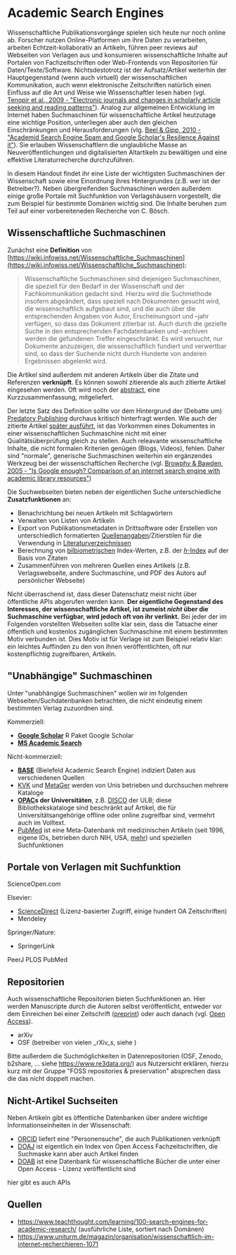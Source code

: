 # Academic Search Engines

Wissenschaftliche Publikationsvorgänge spielen sich heute nur noch online ab.
Forscher nutzen Online-Platformen um ihre Daten zu verarbeiten, arbeiten Echtzeit-kollaborativ an Artikeln, führen peer reviews auf Webseiten von Verlagen aus und konsumieren wissenschaftliche Inhalte auf Portalen von Fachzeitschriften oder Web-Frontends von Repositorien für Daten/Texte/Software.
Nichtsdestotrotz ist der Aufsatz/Artikel weiterhin der Hauptgegenstand (wenn auch virtuell) der wissenschaftlichen Kommunikation, auch wenn elektronische Zeitschriften natürlich einen Einfluss auf die Art und Weise wie Wissenschaftler lesen haben (vgl. [Tenopir et al., 2009 - "Electronic journals and changes in scholarly article seeking and reading patterns"](https://doi.org/10.1108/00012530910932267)).
Analog zur allgemeinen Entwicklung im Internet haben Suchmaschinen für wissenschaftliche Artikel heutzutage eine wichtige Position, unterliegen aber auch den gleichen Einschränkungen und Herausforderungen (vlg. [Beel & Gipp, 2010 - "Academid Search Engine Spam and Google Scholar's Resilience Against it"](https://doi.org/10.3998/3336451.0013.305)).
Sie erlauben Wissenschaftlern die unglaubliche Masse an Neuveröffentlichungen und digitalisierten Altartikeln zu bewältigen und eine effektive Literaturrecherche durchzuführen.

In diesem Handout findet ihr eine Liste der wichtigsten Suchmaschinen der Wissenschaft sowie eine Einordnung ihres Hintergrundes (z.B. wer ist der Betreiber?).
Neben übergreifenden Suchmaschinen werden außerdem einige große Portale mit Suchfunktion von Verlagshäusern vorgestellt, die zum Beispiel für bestimmte Domänen wichtig sind.
Die Inhalte beruhen zum Teil auf einer vorbereiteneden Recherche von C. Bösch.

## Wissenschaftliche Suchmaschinen

Zunächst eine **Definition** von [https://wiki.infowiss.net/Wissenschaftliche_Suchmaschinen](https://wiki.infowiss.net/Wissenschaftliche_Suchmaschinen):

> Wissenschaftliche Suchmaschinen sind diejenigen Suchmaschinen, die speziell für den Bedarf in der Wissenschaft und der Fachkommunikation gedacht sind.
> Hierzu wird die Suchmethode insofern abgeändert, dass speziell nach Dokumenten gesucht wird, die wissenschaftlich aufgebaut sind, und die auch über die entsprechenden Angaben von Autor, Erscheinungsort und –jahr verfügen, so dass das Dokument zitierbar ist.
> Auch durch die gezielte Suche in den entsprechenden Fachdatenbanken und –archiven werden die gefundenen Treffer eingeschränkt.
> Es wird versucht, nur Dokumente anzuzeigen, die wissenschaftlich fundiert und verwertbar sind, so dass der Suchende nicht durch Hunderte von anderen Ergebnissen abgelenkt wird.

Die Artikel sind außerdem mit anderen Artikeln über die Zitate und Referenzen **verknüpft**.
Es können sowohl zitierende als auch zitierte Artikel eingesehen werden.
Oft wird noch der [abstract](https://de.wikipedia.org/wiki/Abstract), eine Kurzzusammenfassung, mitgeliefert.

Der letzte Satz des Definition sollte vor dem Hintergrund der (Debatte um) [Predatory Publishing](https://de.wikipedia.org/wiki/Predatory_Publishing) durchaus kritisch hinterfragt werden.
Wie auch der zitierte Artikel [später ausführt](https://wiki.infowiss.net/Wissenschaftliche_Suchmaschinen#Vor-_und_Nachteile_wissenschaftlicher_Suchmaschinen), ist das Vorkommen eines Dokumentes in einer wissenschaftlichen Suchmaschine nicht mit einer Qualitätsüberprüfung gleich zu stellen.
Auch releavante wissenschaftliche Inhalte, die nicht formalen Kriterien genügen (Blogs, Videos), fehlen.
Daher sind "normale", generische Suchmaschinen weiterhin ein ergänzendes Werkzeug bei der wissenschaftlichen Recherche (vgl. [Browphy & Bawden, 2005 - "Is Google enough? Comparison of an internet search engine with academic library resources"](https://doi.org/10.1108/00012530510634235))

Die Suchwebseiten bieten neben der eigentlichen Suche unterschiedliche **Zusatzfunktionen** an:

- Benachrichtung bei neuen Artikeln mit Schlagwörtern
- Verwalten von Listen von Artikeln
- Export von Publikationsmetadaten in Drittsoftware oder Erstellen von unterschiedlich formatierten [Quellenangaben](https://de.wikipedia.org/wiki/Zitat#Quellenangabe)/Zitierstilen für die Verwendung in [Literaturverzeichnissen](https://de.wikipedia.org/wiki/Literaturangabe)
- Berechnung von [bilbiometrischen](https://de.wikipedia.org/wiki/Bibliometrie) Index-Werten, z.B. der [_h_-Index](https://de.wikipedia.org/wiki/H-Index) auf der Basis von Zitaten
- Zusammenführen von mehreren Quellen eines Artikels (z.B. Verlagswebseite, andere Suchmaschine, und PDF des Autors auf persönlicher Webseite)

Nicht überraschend ist, dass dieser Datenschatz meist nicht über öffentliche APIs abgerufen werden kann.
**Der eigentliche Gegenstand des Interesses, der wissenschaftliche Artikel, ist zumeist _nicht_ über die Suchmaschine verfügbar, wird jedoch oft von ihr verlinkt.**
Bei jeder der im Folgenden vorstellten Webseiten sollte klar sein, dass die Tatsache einer öffentlich und kostenlos zugänglichen Suchmaschine mit einem bestimmten Motiv verbunden ist.
Dies Motiv ist für Verlage ist zum Beispiel relativ klar: ein leichtes Auffinden zu den von ihnen veröffentlichten, oft nur kostenpflichtig zugreifbaren, Artikeln.

## "Unabhängige" Suchmaschinen

Unter "unabhängige Suchmaschinen" wollen wir im folgenden Webseiten/Suchdatenbanken betrachten, die nicht eindeutig einem bestimmten Verlag zuzuordnen sind.

Kommerziell:

- [**Google Scholar**](https://scholar.google.com/) R Paket Google Scholar 
- [**MS Academic Search**](https://academic.microsoft.com/)

Nicht-kommerziell:

- [**BASE**](http://www.base-search.net/) (Bielefeld Academic Search Engine) indiziert Daten aus verschiedenen Quellen
- [KVK](https://kvk.bibliothek.kit.edu) und [MetaGer](https://metager.de/) werden von Unis betrieben und durchsuchen mehrere Kataloge
- **[OPAC](https://de.wikipedia.org/wiki/OPAC)s der Universitäten**, z.B. [DISCO](https://disco.uni-muenster.de/) der ULB; diese Bibliothekskataloge sind beschränkt auf Artikel, die für Universitätsangehörige offline oder online zugreifbar sind, vermehrt auch im Volltext.
- [PubMed](https://de.wikipedia.org/wiki/PubMed) ist eine Meta-Datenbank mit medizinischen Artikeln (seit 1996, eigene IDs, betrieben durch NIH, USA, [mehr](https://en.wikipedia.org/wiki/PubMed)) und speziellen Suchfunktionen

## Portale von Verlagen mit Suchfunktion

ScienceOpen.com

Elsevier:

- [ScienceDirect](http://www.sciencedirect.com/) (Lizenz-basierter Zugriff, einige hundert OA Zeitschriften)
- Mendeley

Springer/Nature:

- SpringerLink

PeerJ
PLOS
PubMed

## Repositorien

Auch wissenschaftliche Repositorien bieten Suchfunktionen an.
Hier werden Manuscripte durch die Autoren selbst veröffentlicht, entweder vor dem Einreichen bei einer Zeitschrift ([preprint]()) oder auch danach (vgl. [Open Access]()).

- arXiv
- OSF (betreiber von vielen _rXiv_s, siehe []())

Bitte außerdem die Suchmöglichkeiten in Datenrepositorien (OSF, Zenodo, b2share, ... siehe https://www.re3data.org/) aus Nutzersicht erklären, hierzu kurz mit der Gruppe "FOSS repositories & preservation" absprechen dass die das nicht doppelt machen.


## Nicht-Artikel Suchseiten

Neben Artikeln gibt es öffentliche Datenbanken über andere wichtige Informationseinheiten in der Wissenschaft:

- [ORCID](https://orcid.org/) liefert eine "Personensuche", die auch Publikationen verknüpft
- [DOAJ](https://doaj.org/) ist eigentlich ein Index von Open Access Fachzeitschriften, die Suchmaske kann aber auch Artikel finden
- [DOAB](https://www.doabooks.org/) ist eine Datenbank für wissenschaftliche Bücher die unter einer Open Access - Lizenz veröffentlicht sind

hier gibt es auch APIs



## Quellen

- https://www.teachthought.com/learning/100-search-engines-for-academic-research/ (ausführliche Liste, sortiert nach Domänen)
- https://www.uniturm.de/magazin/organisation/wissenschaftlich-im-internet-recherchieren-1071
